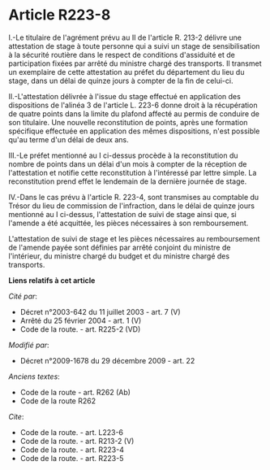 # Article R223-8

I.-Le titulaire de l'agrément prévu au II de l'article R. 213-2 délivre une attestation de stage à toute personne qui a suivi
un stage de sensibilisation à la sécurité routière dans le respect de conditions d'assiduité et de participation fixées par
arrêté du ministre chargé des transports. Il transmet un exemplaire de cette attestation au préfet du département du lieu du
stage, dans un délai de quinze jours à compter de la fin de celui-ci. 

II.-L'attestation délivrée à l'issue du stage effectué en application des dispositions de l'alinéa 3 de l'article L. 223-6
donne droit à la récupération de quatre points dans la limite du plafond affecté au permis de conduire de son titulaire. Une
nouvelle reconstitution de points, après une formation spécifique effectuée en application des mêmes dispositions, n'est
possible qu'au terme d'un délai de deux ans. 

III.-Le préfet mentionné au I ci-dessus procède à la reconstitution du nombre de points dans un délai d'un mois à compter de
la réception de l'attestation et notifie cette reconstitution à l'intéressé par lettre simple. La reconstitution prend effet
le lendemain de la dernière journée de stage. 

IV.-Dans le cas prévu à l'article R. 223-4, sont transmises au comptable du Trésor du lieu de commission de l'infraction,
dans le délai de quinze jours mentionné au I ci-dessus, l'attestation de suivi de stage ainsi que, si l'amende a été
acquittée, les pièces nécessaires à son remboursement.

L'attestation de suivi de stage et les pièces nécessaires au remboursement de l'amende payée sont définies par arrêté
conjoint du ministre de l'intérieur, du ministre chargé du budget et du ministre chargé des transports.

**Liens relatifs à cet article**

_Cité par_:

  - Décret n°2003-642 du 11 juillet 2003 - art. 7 (V)
  - Arrêté du 25 février 2004 - art. 1 (V)
  - Code de la route. - art. R225-2 (VD)

_Modifié par_:

  - Décret n°2009-1678 du 29 décembre 2009 - art. 22

_Anciens textes_:

  - Code de la route - art. R262 (Ab)
  - Code de la route R262

_Cite_:

  - Code de la route. - art. L223-6
  - Code de la route. - art. R213-2 (V)
  - Code de la route. - art. R223-4
  - Code de la route. - art. R223-5
